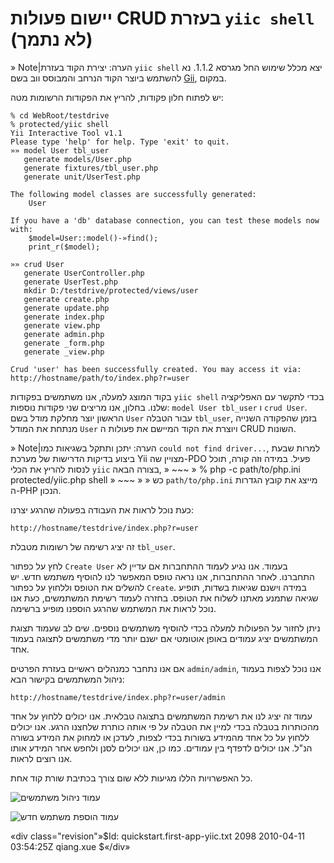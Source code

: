 ﻿יישום פעולות CRUD בעזרת `yiic shell` (לא נתמך)
==============================================

» Note|הערה: יצירת הקוד בעזרת `yiic shell` יצא מכלל שימוש החל מגרסא 1.1.2. נא להשתמש ביוצר הקוד הנרחב והמבוסס ווב בשם [Gii](/doc/guide/topics.gii), במקום.

יש לפתוח חלון פקודות, להריץ את הפקודות הרשומות מטה:

~~~
% cd WebRoot/testdrive
% protected/yiic shell
Yii Interactive Tool v1.1
Please type 'help' for help. Type 'exit' to quit.
»» model User tbl_user
   generate models/User.php
   generate fixtures/tbl_user.php
   generate unit/UserTest.php

The following model classes are successfully generated:
    User

If you have a 'db' database connection, you can test these models now with:
    $model=User::model()-»find();
    print_r($model);

»» crud User
   generate UserController.php
   generate UserTest.php
   mkdir D:/testdrive/protected/views/user
   generate create.php
   generate update.php
   generate index.php
   generate view.php
   generate admin.php
   generate _form.php
   generate _view.php

Crud 'user' has been successfully created. You may access it via:
http://hostname/path/to/index.php?r=user
~~~

בקוד המוצג למעלה, אנו משתמשים בפקודות `yiic shell` בכדי לתקשר עם האפליקציה שלנו. בחלון, אנו מריצים שני פקודות נוספות: `model User tbl_user` ו `crud User`. הראשון יוצר מחלקת מודל בשם `User` עבור הטבלה `tbl_user`, בזמן שהפקודה השנייה מנתחת את המודל `User` ויוצרת את הקוד המיישם את פעולות ה CRUD השונות.

» Note|הערה: יתכן ותתקל בשגיאות כמו `could not find driver...`, למרות שבעת ביצוע בדיקות הדרישות של מערכת Yii מצויין שה-PDO פעיל. במידה וזה קורה, תוכל לנסות להריץ את הכלי `yiic` בצורה הבאה,
» ~~~
» % php -c path/to/php.ini protected/yiic.php shell
» ~~~
»
» כש `path/to/php.ini` מייצג את קובץ הגדרות ה-PHP הנכון.

כעת נוכל לראות את העבודה בפעולה שהרגע יצרנו:

~~~
http://hostname/testdrive/index.php?r=user
~~~

זה יציג רשימה של רשומות מטבלת `tbl_user`.

לחץ על כפתור `Create User` בעמוד. אנו נגיע לעמוד ההתחברות אם עדיין לא התחברנו. לאחר ההתחברות, אנו נראה טופס המאפשר לנו להוסיף משתמש חדש. יש להשלים את הטופס וללחוץ על כפתור `Create`. במידה וישנם שגיאות בשדות, תופיע שגיאה שתמנע מאתנו לשלוח את הטופס. בחזרה לעמוד רשימת המשתמשים, כעת אנו נוכל לראות את המשתמש שהרגע הוספנו מופיע ברשימה.

ניתן לחזור על הפעולות למעלה בכדי להוסיף משתמשים נוספים. שים לב שעמוד תצוגת המשתמשים יציג עמודים באופן אוטומטי אם ישנם יותר מדי משתמשים לתצוגה בעמוד אחד.

אם אנו נתחבר כמנהלים ראשיים בעזרת הפרטים `admin/admin`, אנו נוכל לצפות בעמוד ניהול המשתמשים בקישור הבא:

~~~
http://hostname/testdrive/index.php?r=user/admin
~~~

עמוד זה יציג לנו את רשימת המשתמשים בתצוגה טבלאית. אנו יכולים ללחוץ על אחד מהכותרות בטבלה בכדי למיין את הטבלה על פי אותה כותרת שלחצנו הרגע. אנו יכולים ללחוץ על כל אחד מהמידע בשורות בכדי לצפות, לעדכן או למחוק את המידע בשורה הנ"ל. אנו יכולים לדפדף בין עמודים. כמו כן, אנו יכולים לסנן ולחפש אחר המידע אותו אנו רוצים לראות.

כל האפשרויות הללו מגיעות ללא שום צורך בכתיבת שורת קוד אחת.

![עמוד ניהול משתמשים](first-app6.png)

![עמוד הוספת משתמש חדש](first-app7.png)


«div class="revision"»$Id: quickstart.first-app-yiic.txt 2098 2010-04-11 03:54:25Z qiang.xue $«/div»